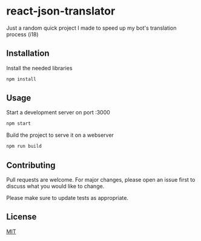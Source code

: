 # react-json-translator

Just a random quick project I made to speed up my bot's translation process (i18)

## Installation

Install the needed libraries

```bash
npm install
```

## Usage

Start a development server on port :3000

```bash
npm start
```

Build the project to serve it on a webserver

```bash
npm run build
```

## Contributing

Pull requests are welcome. For major changes, please open an issue first to discuss what you would like to change.

Please make sure to update tests as appropriate.

## License

[MIT](https://choosealicense.com/licenses/mit/)
